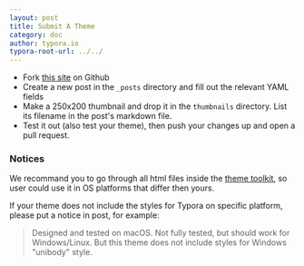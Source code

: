```yaml
---
layout: post
title: Submit A Theme
category: doc
author: typora.io
typora-root-url: ../../
---
```


- Fork [this site](https://github.com/typora/typora-theme-gallery) on Github
- Create a new post in the `_posts` directory and fill out the relevant YAML fields
- Make a 250x200 thumbnail and drop it in the `thumbnails` directory. List its filename in the post's markdown file.
- Test it out (also test your theme), then push your changes up and open a pull request.

### Notices

We recommand you to go through all html files inside the [theme toolkit](https://github.com/typora/typora-theme-toolkit), so user could use it in OS platforms that differ then yours.

If your theme does not include the styles for Typora on specific platform, please put a notice in post, for example:

> Designed and tested on macOS. Not fully tested, but should work for Windows/Linux. But this theme does not include styles for Windows "unibody" style.